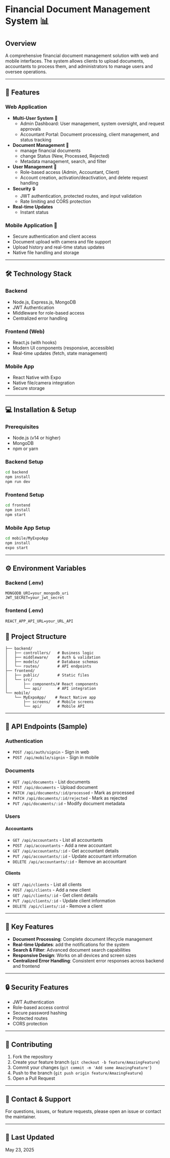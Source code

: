 # Financial Document Management System 📊

## Overview
A comprehensive financial document management solution with web and mobile interfaces. The system allows clients to upload documents, accountants to process them, and administrators to manage users and oversee operations.

---

## 🚀 Features

### Web Application
- **Multi-User System** 👥
  - Admin Dashboard: User management, system oversight, and request approvals
  - Accountant Portal: Document processing, client management, and status tracking
- **Document Management** 📄
  -  manage financial documents
  - change Status (New, Processed, Rejected)
  - Metadata management, search, and filter
- **User Management** 👤
  - Role-based access (Admin, Accountant, Client)
  - Account creation, activation/deactivation, and delete request handling
- **Security** 🔒
  - JWT authentication, protected routes, and input validation
  - Rate limiting and CORS protection
- **Real-time Updates**
  - Instant status

### Mobile Application 📱
- Secure authentication and client access
- Document upload with camera and file support
- Upload history and real-time status updates
- Native file handling and  storage 

---

## 🛠️ Technology Stack

### Backend
- Node.js, Express.js, MongoDB
- JWT Authentication
- Middleware for role-based access
- Centralized error handling

### Frontend (Web)
- React.js (with hooks)
- Modern UI components (responsive, accessible)
- Real-time updates (fetch, state management)

### Mobile App
- React Native with Expo
- Native file/camera integration
- Secure storage

---

## 💻 Installation & Setup

### Prerequisites
- Node.js (v14 or higher)
- MongoDB
- npm or yarn

### Backend Setup
```bash
cd backend
npm install
npm run dev
```

### Frontend Setup
```bash
cd frontend
npm install
npm start
```

### Mobile App Setup
```bash
cd mobile/MyExpoApp
npm install
expo start
```

---

## ⚙️ Environment Variables

### Backend (.env)
```
MONGODB_URI=your_mongodb_uri
JWT_SECRET=your_jwt_secret
```
### frontend (.env)
```
REACT_APP_API_URL=your_URL_API
```

## 📁 Project Structure
```
├── backend/
│   ├── controllers/   # Business logic
│   ├── middleware/    # Auth & validation
│   ├── models/        # Database schemas
│   └── routes/        # API endpoints
├── frontend/
│   ├── public/        # Static files
│   └── src/
│       ├── components/# React components
│       └── api/       # API integration
└── mobile/
    └── MyExpoApp/    # React Native app
        ├── screens/   # Mobile screens
        └── api/       # Mobile API
```

---

## 🔌 API Endpoints (Sample)

### Authentication
- `POST /api/auth/signin` - Sign in web
- `POST /api/mobile/signin` - Sign in mobile

### Documents
- `GET /api/documents` - List documents
- `POST /api/documents` - Upload document
- `PATCH /api/documents/:id/processed` - Mark as processed
- `PATCH /api/documents/:id/rejected` - Mark as rejected
- `PUT /api/documents/:id` - Modify document metadata

### Users

#### Accountants
- `GET /api/accountants` - List all accountants
- `POST /api/accountants` - Add a new accountant
- `GET /api/accountants/:id` - Get accountant details
- `PUT /api/accountants/:id` - Update accountant information
- `DELETE /api/accountants/:id` - Remove an accountant

#### Clients
- `GET /api/clients` - List all clients
- `POST /api/clients` - Add a new client
- `GET /api/clients/:id` - Get client details
- `PUT /api/clients/:id` - Update client information
- `DELETE /api/clients/:id` - Remove a client

---

## 🔑 Key Features
- **Document Processing**: Complete document lifecycle management
- **Real-time Updates**: add the notifications for the system
- **Search & Filter**: Advanced document search capabilities
- **Responsive Design**: Works on all devices and screen sizes
- **Centralized Error Handling**: Consistent error responses across backend and frontend

---

## 🔒 Security Features
- JWT Authentication
- Role-based access control
- Secure password hashing
- Protected routes
- CORS protection

---

## 🤝 Contributing
1. Fork the repository
2. Create your feature branch (`git checkout -b feature/AmazingFeature`)
3. Commit your changes (`git commit -m 'Add some AmazingFeature'`)
4. Push to the branch (`git push origin feature/AmazingFeature`)
5. Open a Pull Request

---

## 📧 Contact & Support
For questions, issues, or feature requests, please open an issue or contact the maintainer.

---

## 📅 Last Updated
May 23, 2025


